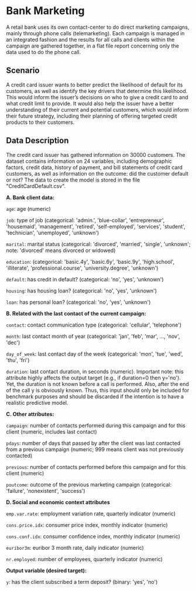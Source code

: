 # Bank Marketing
A retail bank uses its own contact-center to do direct marketing campaigns, mainly through phone
calls (telemarketing). Each campaign is managed in an integrated fashion and the results for all calls
and clients within the campaign are gathered together, in a flat file report concerning only the data
used to do the phone call.

## Scenario
A credit card issuer wants to better predict the likelihood of default for its customers, as well
as identify the key drivers that determine this likelihood. This would inform the issuer’s
decisions on who to give a credit card to and what credit limit to provide. It would also help
the issuer have a better understanding of their current and potential customers, which
would inform their future strategy, including their planning of offering targeted credit
products to their customers.

## Data Description
The credit card issuer has gathered information on 30000 customers. The dataset contains
information on 24 variables, including demographic factors, credit data, history of payment,
and bill statements of credit card customers, as well as information on the outcome: did the
customer default or not? The data to create the model is stored in the file "CreditCardDefault.csv".

**A. Bank client data:**

`age`: age (numeric)

`job`: type of job (categorical: 'admin.', 'blue-collar', 'entrepreneur', 'housemaid', 'management',
'retired', 'self-employed', 'services', 'student', 'technician', 'unemployed', 'unknown')

`marital`: marital status (categorical: 'divorced', 'married', 'single', 'unknown'; note: 'divorced'
means divorced or widowed)

`education`: (categorical: 'basic.4y', 'basic.6y', 'basic.9y', 'high.school', 'illiterate',
'professional.course', 'university.degree', 'unknown')

`default`: has credit in default? (categorical: 'no', 'yes', 'unknown')

`housing`: has housing loan? (categorical: 'no', 'yes', 'unknown')

`loan`: has personal loan? (categorical: 'no', 'yes', 'unknown')

**B. Related with the last contact of the current campaign:**

`contact`: contact communication type (categorical: 'cellular', 'telephone')

`month`: last contact month of year (categorical: 'jan', 'feb', 'mar', ..., 'nov', 'dec')

`day_of_week`: last contact day of the week (categorical: 'mon', 'tue', 'wed', 'thu', 'fri')

`duration`: last contact duration, in seconds (numeric). Important note: this attribute highly
affects the output target (e.g., if duration=0 then y='no'). Yet, the duration is not known before a
call is performed. Also, after the end of the call y is obviously known. Thus, this input should only
be included for benchmark purposes and should be discarded if the intention is to have a
realistic predictive model.

**C. Other attributes:**


`campaign`: number of contacts performed during this campaign and for this client (numeric,
includes last contact)

`pdays`: number of days that passed by after the client was last contacted from a previous
campaign (numeric; 999 means client was not previously contacted)

`previous`: number of contacts performed before this campaign and for this client (numeric)

`poutcome`: outcome of the previous marketing campaign (categorical: 'failure', 'nonexistent',
'success')

**D. Social and economic context attributes**

`emp.var.rate`: employment variation rate, quarterly indicator (numeric)

`cons.price.idx`: consumer price index, monthly indicator (numeric)

`cons.conf.idx`: consumer confidence index, monthly indicator (numeric)

`euribor3m`: euribor 3 month rate, daily indicator (numeric)

`nr.employed`: number of employees, quarterly indicator (numeric)

**Output variable (desired target):**

`y`: has the client subscribed a term deposit? (binary: 'yes', 'no')
